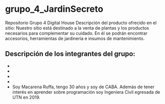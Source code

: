 # grupo_4_JardinSecreto
Repositorio Grupo 4 Digital House
Descripción del producto ofrecido en el sitio:
Nuestro sitio está destinado a la venta de plantas y los 
productos necesarios para complementar su cuidado. 
En él se podrán encontrar accesorios, herramientas de jardinería e insumos de mantenimiento.

Descripción de los integrantes del grupo:
-
-
-
-
-
- Soy Macarena Ruffa, tengo 30 años y soy de CABA. Además de tener interés en aprender sobre programación soy Ingeniera Civil egresada de UTN en 2019. 